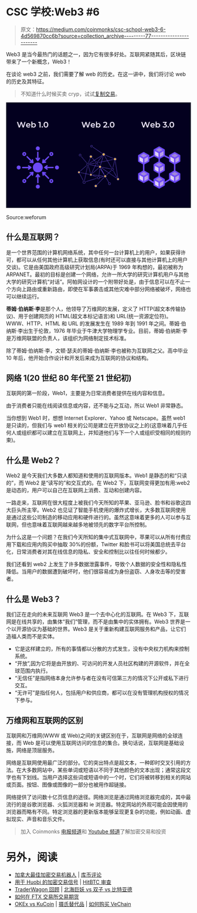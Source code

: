 # CSC 学校:Web3 #6

> 原文：<https://medium.com/coinmonks/csc-school-web3-6-4d569870cc6b?source=collection_archive---------77----------------------->

Web3 是当今最热门的话题之一，因为它有很多好处。互联网紧随其后，区块链带来了一个新概念，Web3！

在谈论 web3 之前，我们需要了解 web 的历史。在这一讲中，我们将讨论 web 的历史及其特征。

> 不知道什么时候买卖 cryp，试试[复制交易](http://coincodecap.com/go/bityard)。

![](img/ff39277751c3781bf1f72e36e13e1e42.png)

Source:weforum

## 什么是互联网？

是一个世界范围的计算机网络系统，其中任何一台计算机上的用户，如果获得许可，都可以从任何其他计算机上获取信息(有时还可以直接与其他计算机上的用户交谈)。它是由美国政府高级研究计划局(ARPA)于 1969 年构想的，最初被称为 ARPANET。最初的目标是创建一个网络，允许一所大学的研究计算机用户与其他大学的研究计算机“对话”。阿帕网设计的一个附带好处是，由于信息可以在不止一个方向上路由或重新路由，即使在军事袭击或其他灾难中部分网络被破坏，网络也可以继续运行。

**蒂姆·伯纳斯·李**是那个人，他领导了万维网的发展，定义了 HTTP(超文本传输协议)、用于创建网页的 HTML(超文本标记语言)和 URL(统一资源定位符)。WWW、HTTP、HTML 和 URL 的发展发生在 1989 年到 1991 年之间。蒂姆·伯纳斯·李出生于伦敦，1976 年毕业于牛津大学物理学专业。目前，蒂姆·伯纳斯·李是万维网联盟的负责人，该组织为网络制定技术标准。

除了蒂姆·伯纳斯·李，文顿·瑟夫的蒂姆·伯纳斯·李也被称为互联网之父。高中毕业 10 年后，他开始合作设计和开发后来成为互联网的协议和结构。

## 网络 1(20 世纪 80 年代至 21 世纪初)

互联网的第一阶段，Web1，主要是为日常消费者提供在线内容和信息。

由于消费者只能在线阅读信息或内容，还不能与之互动，所以 Web1 非常静态。

当你想到 Web1 时，想想 Internet Explorer、Yahoo 或 Netscape。虽然 web1 是只读的，但我们与 web1 相关的公司是建立在开放协议之上的(这意味着几乎任何人或组织都可以建立在互联网上，并知道他们与下一个人或组织受相同的规则约束)。

## 什么是 Web2？

Web2 是今天我们大多数人都知道和使用的互联网版本。Web1 是静态的和“只读的”，而 Web2 是“读写的”和交互式的。在 Web2 下，互联网变得更加有用:web2 是动态的，用户可以自己在互联网上消费、互动和创建内容。

一路走来，互联网在很大程度上被我们今天所知的苹果、亚马逊、脸书和谷歌这四大巨头所主宰。Web2 也见证了智能手机使用的爆炸式增长，大多数互联网使用是通过这些公司制造的移动应用和硬件进行的。虽然这意味着更多的人可以参与互联网，但也意味着互联网越来越多地被领先的数字平台所控制。

为什么这是一个问题？在我们今天所知的集中式互联网中，苹果可以从所有付费应用下载和应用内购买中抽取 30%的份额，Twitter 和脸书可以将美国总统去平台化，日常消费者对其在线信息的隐私、安全和控制比以往任何时候都少。

我们还看到 web2 上发生了许多数据泄露事件，导致个人数据的安全性和隐私性降低。当用户的数据遭到破坏时，他们很容易成为身份盗窃、人身攻击等的受害者。

## 什么是 Web3？

我们正在走向的未来互联网 Web3 是一个去中心化的互联网。在 Web3 下，互联网是在线共享的，由集体“我们”管理，而不是由集中的实体拥有。Web3 世界是一个以开源协议为基础的世界。Web3 是关于重新构建互联网服务和产品，让它们造福人类而不是实体。

*   它是这样建立的，所有的事情都以分散的方式发生，没有中央权力机构来控制系统。
*   “开放”,因为它将是由开放的、可访问的开发人员社区构建的开源软件，并在全球范围内执行。
*   “无信任”是指网络本身允许参与者在没有可信第三方的情况下公开或私下进行交互。
*   “无许可”是指任何人，包括用户和供应商，都可以在没有管理机构授权的情况下参与。

## 万维网和互联网的区别

互联网和万维网(WWW 或 Web)之间的关键区别在于，互联网是网络的全球连接，而 Web 是可以使用互联网访问的信息的集合。换句话说，互联网是基础设施，网络是顶层服务。

网络是互联网使用最广泛的部分。它的突出特点是超文本，一种即时交叉引用的方法。在大多数网站中，某些单词或短语以不同于其他颜色的文本出现；通常这段文字也有下划线。当用户选择这些词或短语中的一个时，它们将被转移到相关的网站或页面。按钮、图像或图像的一部分也被用作超链接。

网络提供了访问数十亿页信息的途径。网络浏览是通过网络浏览器完成的，其中最流行的是谷歌浏览器、火狐浏览器和 ie 浏览器。特定网站的外观可能会因使用的浏览器而略有不同。特定浏览器的更新版本能够呈现更复杂的功能，例如动画、虚拟现实、声音和音乐文件。

> 加入 Coinmonks [电报频道](https://t.me/coincodecap)和 [Youtube 频道](https://www.youtube.com/c/coinmonks/videos)了解加密交易和投资

# 另外，阅读

*   [加拿大最佳加密交易机器人](https://coincodecap.com/5-best-crypto-trading-bots-in-canada) | [库币评论](https://coincodecap.com/kucoin-review)
*   [用于 Huobi 的加密交易信号](https://coincodecap.com/huobi-crypto-trading-signals) | [HitBTC 审查](/coinmonks/hitbtc-review-c5143c5d53c2)
*   [TraderWagon 回顾](https://coincodecap.com/traderwagon-review) | [北海巨妖 vs 双子 vs 比特亚德](https://coincodecap.com/kraken-vs-gemini-vs-bityard)
*   [如何在 FTX 交易所交易期货](https://coincodecap.com/ftx-futures-trading)
*   [OKEx vs KuCoin](https://coincodecap.com/okex-kucoin) | [摄氏替代品](https://coincodecap.com/celsius-alternatives) | [如何购买 VeChain](https://coincodecap.com/buy-vechain)